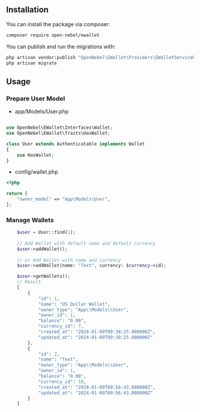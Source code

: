 ## Installation

You can install the package via composer:

```bash
composer require open-nebel/ewallet
```

You can publish and run the migrations with:

```bash
php artisan vendor:publish "OpenNebel\EWallet\Providers\EWalletServiceProvider"  
php artisan migrate
```

[//]: # ()

[//]: # (```bash)

[//]: # (php artisan vendor:publish OpenNebel\EWallet\Providers\EWalletServiceProvider")

[//]: # (php artisan migrate)

[//]: # (```)

## Usage

### Prepare User Model

* app/Models/User.php

```php

use OpenNebel\EWallet\Interfaces\Wallet;
use OpenNebel\EWallet\Traits\HasWallet;

class User extends Authenticatable implements Wallet
{
    use HasWallet;
}
```

* config/wallet.php

```php
<?php

return [
    "owner_model" => "App\Models\User",
];


```

### Manage Wallets

```php
    $user = User::find(1);
    
    // Add Wallet with default name and default currency
    $user->addWallet();
    
    // or Add Wallet with name and currency
    $user->addWallet(name: "Text", currency: $currency->id);

    $user->getWallets();
    // Result
    [
        {
            "id": 1,
            "name": "US Dollar Wallet",
            "owner_type": "App\\Models\\User",
            "owner_id": 1,
            "balance": "0.00",
            "currency_id": 7,
            "created_at": "2024-01-09T09:38:25.000000Z",
            "updated_at": "2024-01-09T09:38:25.000000Z"
        },
        {
            "id": 2,
            "name": "Text",
            "owner_type": "App\\Models\\User",
            "owner_id": 1,
            "balance": "0.00",
            "currency_id": 10,
            "created_at": "2024-01-09T09:56:43.000000Z",
            "updated_at": "2024-01-09T09:56:43.000000Z"
        }
    ]
```

